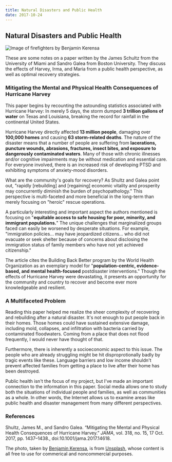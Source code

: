 ```yaml
---
title: Natural Disasters and Public Health
date: 2017-10-24
---
```


## Natural Disasters and Public Health

![Image of firefighters by Benjamin Kerensa]({{'/benjamin-kerensa-363991.jpg'|prepend:site.baseurl}})

These are some notes on a paper written by the James Schultz from the University of Miami and Sandro Galea from Boston University. They discuss the effects of Harvey, Irma, and Maria from a public health perspective, as well as optimal recovery strategies.

### Mitigating the Mental and Physical Health Consequences of Hurricane Harvey

This paper begins by recounting the astounding statistics associated with Hurricane Harvey: In merely 5 days, the storm dumped **3 trillion gallons of water** on Texas and Louisiana, breaking the record for rainfall in the continental United States.

Hurricane Harvey directly affected **13 million people**, damaging over **100,000 homes** and causing **63 storm-related deaths**. The nature of the disaster means that a number of people are suffering from **lacerations, puncture wounds, abrasions, fractures, insect bites, and exposure to dangerously contaminated waters**. Many of those with chronic illnesses and/or cognitive impairments may be without medication and essential care. For everyone involved, there is an increased risk of developing PTSD and exhibiting symptoms of anxiety-mood disorders.

What are the community's goals for recovery? As Shultz and Galea point out, "rapidly [rebuilding] and [regaining] economic vitality and prosperity may concurrently diminish the burden of psychopathology." This perspective is multi-faceted and more beneficial in the long-term than merely focusing on "heroic" rescue operations.

A particularly interesting and important aspect the authors mentioned is focusing on "**equitable access to safe housing for poor, minority, and immigrant populations.**" The unique challenges that marginalized groups faced can easily be worsened by desperate situations. For example, "immigration policies... may have jeopardized citizens... who did not evacuate or seek shelter because of concerns about disclosing the immigration status of family members who have not yet achieved citizenship."

The article cites the Building Back Better program by the World Health Organization as an exemplary model for "**population-centric, evidence-based, and mental health-focused** postdisaster interventions." Though the effects of Hurricane Harvey were devastating, it presents an opportunity for the community and country to recover and become ever more knowledgeable and resilient.

### A Multifaceted Problem

Reading this paper helped me realize the sheer complexity of recovering and rebuilding after a natural disaster. It's not enough to put people back in their homes. Those homes could have sustained extensive damage, including mold, collapses, and infiltration with bacteria carried by contaminated floodwaters. Coming from a place that does not flood frequently, I would never have thought of that.

Furthermore, there is inherently a socioeconomic aspect to this issue. The people who are already struggling might be hit disproprotionally badly by tragic events like these. Language barriers and low income shouldn't prevent affected families from getting a place to live after their home has been destroyed.

Public health isn't the focus of my project, but I've made an important connection to the information in this paper. Social media allows one to study both the situations of individual people and families, as well as communities as a whole. In other words, the Internet allows us to examine areas like public health and disaster management from many different perspectives.

### References

Shultz, James M., and Sandro Galea. “Mitigating the Mental and Physical Health Consequences of Hurricane Harvey.” *JAMA*, vol. 318, no. 15, 17 Oct. 2017, pp. 1437–1438., doi:10.1001/jama.2017.14618.

The photo, taken by [Benjamin Kerensa](https://unsplash.com/photos/j-MPRQOJfVU), is from [Unsplash](https://unsplash.com/license), whose content is all free to use for commerical and noncommercial purposes.